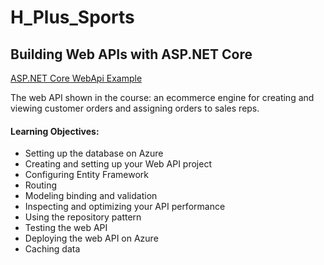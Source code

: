 # H_Plus_Sports
## Building Web APIs with ASP.NET Core

[ASP.NET Core WebApi Example](https://www.linkedin.com/learning/building-web-apis-with-asp-dot-net-core-2)

The web API shown in the course: an ecommerce engine for creating and viewing customer orders and assigning orders to sales reps.

#### Learning Objectives:

* Setting up the database on Azure
* Creating and setting up your Web API project
* Configuring Entity Framework
* Routing
* Modeling binding and validation
* Inspecting and optimizing your API performance
* Using the repository pattern
* Testing the web API
* Deploying the web API on Azure
* Caching data
